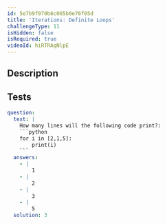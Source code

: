 ```yaml
---
id: 5e7b9f070b6c005b0e76f05d
title: 'Iterations: Definite Loops'
challengeType: 11
isHidden: false
isRequired: true
videoId: hiRTRAqNlpE
---
```


## Description
<section id='description'>

</section>

## Tests
<section id='tests'>

```yml
question:
  text: |
    How many lines will the following code print?:
    ```python
    for i in [2,1,5]:
        print(i)
    ```
  answers:
    - |
        1
    - |
        2
    - |
        3
    - |
        5
  solution: 3
```

</section>
